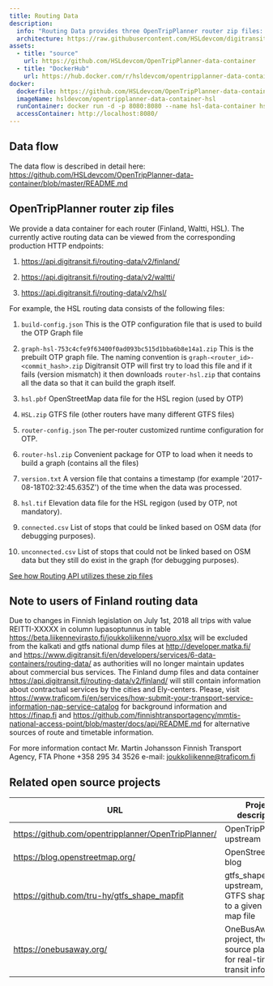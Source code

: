 ```yaml
---
title: Routing Data
description:
  info: "Routing Data provides three OpenTripPlanner router zip files: Helsinki region, the Waltti regions, and whole Finland."
  architecture: https://raw.githubusercontent.com/HSLdevcom/digitransit-site/master/pages/en/developers/services/6-data-containers/routing-data/architecture.xml
assets:
  - title: "source"
    url: https://github.com/HSLdevcom/OpenTripPlanner-data-container
  - title: "DockerHub"
    url: https://hub.docker.com/r/hsldevcom/opentripplanner-data-container-hsl/
docker:
  dockerfile: https://github.com/HSLdevcom/OpenTripPlanner-data-container/blob/master/otp-data-container/Dockerfile.data-container
  imageName: hsldevcom/opentripplanner-data-container-hsl
  runContainer: docker run -d -p 8080:8080 --name hsl-data-container hsldevcom/opentripplanner-data-container-hsl
  accessContainer: http://localhost:8080/
---
```


## Data flow

The data flow is described in detail here: https://github.com/HSLdevcom/OpenTripPlanner-data-container/blob/master/README.md

## OpenTripPlanner router zip files

We provide a data container for each router (Finland, Waltti, HSL). The currently active routing data can be viewed from the corresponding production HTTP endpoints:

1. https://api.digitransit.fi/routing-data/v2/finland/

2. https://api.digitransit.fi/routing-data/v2/waltti/

3. https://api.digitransit.fi/routing-data/v2/hsl/

For example, the HSL routing data consists of the following files:

1. `build-config.json`
   This is the OTP configuration file that is used to build the OTP Graph file

2. `graph-hsl-753c4cfe9f63400f0ad093bc515d1bba6b8e14a1.zip`
   This is the prebuilt OTP graph file. The naming convention is `graph-<router_id>-<commit_hash>.zip`
   Digitransit OTP will first try to load this file and if it fails (version mismatch) it then downloads `router-hsl.zip` that contains all the data so that it can build the graph itself.

3. `hsl.pbf`
   OpenStreetMap data file for the HSL region (used by OTP)

4. `HSL.zip`
   GTFS file (other routers have many different GTFS files)

5. `router-config.json`
   The per-router customized runtime configuration for OTP.

6. `router-hsl.zip`
   Convenient package for OTP to load when it needs to build a graph (contains all the files)

7. `version.txt`
   A version file that contains a timestamp (for example '2017-08-18T02:32:45.635Z') of the time when the data was processed.

8. `hsl.tif`
   Elevation data file for the HSL regigon (used by OTP, not mandatory).

9. `connected.csv`
   List of stops that could be linked based on OSM data (for debugging purposes).

10. `unconnected.csv`
    List of stops that could not be linked based on OSM data but they still do exist in the graph (for debugging purposes).

[See how Routing API utilizes these zip files](../../../apis/1-routing-api/)

## Note to users of Finland routing data

Due to changes in Finnish legislation on July 1st, 2018 all trips with value REITTI-XXXXX in column lupasoptunnus in table
https://beta.liikennevirasto.fi/joukkoliikenne/vuoro.xlsx will be excluded from the kalkati and gtfs national dump files at http://developer.matka.fi/ and https://www.digitransit.fi/en/developers/services/6-data-containers/routing-data/ as authorities will no longer maintain updates about commercial bus services.
The Finland dump files and data container https://api.digitransit.fi/routing-data/v2/finland/ will still contain information about contractual services by the cities and Ely-centers.
Please, visit https://www.traficom.fi/en/services/how-submit-your-transport-service-information-nap-service-catalog for background information and https://finap.fi and https://github.com/finnishtransportagency/mmtis-national-access-point/blob/master/docs/api/README.md for alternative sources of route and timetable information.

For more information contact
Mr. Martin Johansson
Finnish Transport Agency, FTA
Phone +358 295 34 3526
e-mail: joukkoliikenne@traficom.fi

## Related open source projects

| URL                                                 | Project description                                                       |
| --------------------------------------------------- | ------------------------------------------------------------------------- |
| https://github.com/opentripplanner/OpenTripPlanner/ | OpenTripPlanner upstream                                                  |
| https://blog.openstreetmap.org/                     | OpenStreetMap blog                                                        |
| https://github.com/tru-hy/gtfs_shape_mapfit         | gtfs_shape_mapfit upstream, fits GTFS shape files to a given OSM map file |
| https://onebusaway.org/                             | OneBusAway project, the open source platform for real-time transit info   |
